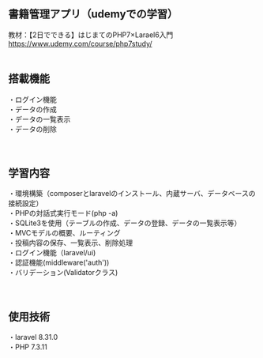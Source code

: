 ## 書籍管理アプリ（udemyでの学習）
教材：【2日でできる】はじまてのPHP7×Larael6入門<br>
https://www.udemy.com/course/php7study/
<br><br>

## 搭載機能
・ログイン機能<br>
・データの作成<br>
・データの一覧表示<br>
・データの削除<br>
<br><br>

## 学習内容
・環境構築（composerとlaravelのインストール、内蔵サーバ、データベースの接続設定）<br>
・PHPの対話式実行モード(php -a)<br>
・SQLite3を使用（テーブルの作成、データの登録、データの一覧表示等）<br>
・MVCモデルの概要、ルーティング<br>
・投稿内容の保存、一覧表示、削除処理<br>
・ログイン機能（laravel/ui)<br>
・認証機能(middleware('auth'))<br>
・バリデーション(Validatorクラス)<br>
<br><br>

## 使用技術
・laravel 8.31.0<br>
・PHP 7.3.11
